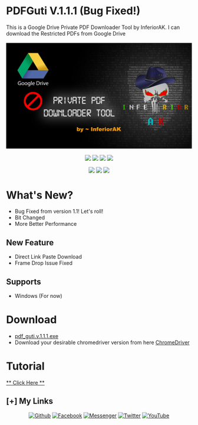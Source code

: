 # PDFGuti V.1.1.1 (Bug Fixed!)
This is a Google Drive Private PDF Downloader Tool by InferiorAK. I can download the Restricted PDFs from Google Drive
<br><br>
<img src="banner.jpg" width=1080px>

<p align="center">
  <img src="https://img.shields.io/github/license/inferiorAK/PDFGuti?style=for-the-badge">
  <img src="https://img.shields.io/github/stars/inferiorAK/PDFGuti?style=for-the-badge">
  <img src="https://img.shields.io/github/issues/inferiorAK/PDFGuti?color=red&style=for-the-badge">
  <img src="https://img.shields.io/github/forks/inferiorAK/PDFGuti?color=teal&style=for-the-badge">
</p>
<p align="center">
  <img src="https://img.shields.io/badge/Author-InferiorAK-blue?style=flat-square">
  <img src="https://img.shields.io/badge/Written%20In-Python3.11.1-yellowgreen?style=flat-square">
  <img src="https://hits.seeyoufarm.com/api/count/incr/badge.svg?url=https%3A%2F%2Fgithub.com%2FInferiorAK%2FPDFGuti&title=Visitors&edge_flat=false"/>
</p>

# What's New?
- Bug Fixed from version 1.1! Let's roll!
- Bit Changed
- More Better Performance

## New Feature
- Direct Link Paste Download
- Frame Drop Issue Fixed

## Supports
- Windows (For now)

# Download
- <a href="https://github.com/InferiorAK/PDFGuti/releases/download/PDFGuti_v1.1.1/pdf_guti.v1.1.1.exe">pdf_guti.v.1.1.1.exe</a>
- Download your desirable chromedriver version from here <a href="https://googlechromelabs.github.io/chrome-for-testing/#stable">ChromeDriver</a>
  
# Tutorial
<a href="https://www.youtube.com/watch?v=EJ7NnED9HXg">** Click Here **</a>

## [+] My Links

<div align=center>
 
[![Github](https://img.shields.io/badge/Github-InferiorAK-orange?style=for-the-badge&logo=github)](https://github.com/InferiorAK)
[![Facebook](https://img.shields.io/badge/Facebook-InferiorAK-blue?style=for-the-badge&logo=facebook)](https://www.facebook.com/InferiorAK)
[![Messenger](https://img.shields.io/badge/Chat-Messenger-blue?style=for-the-badge&logo=messenger)](https://m.me/InferiorAK)
[![Twitter](https://img.shields.io/badge/Twitter-InferiorAK-skyblue?style=for-the-badge&logo=twitter)](https://www.twitter.com/InferiorAK)
[![YouTube](https://img.shields.io/badge/YouTube-InferiorAK-red?style=for-the-badge&logo=youtube)](https://youtube.com/@InferiorAK)
